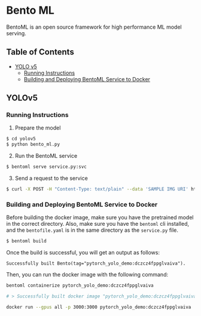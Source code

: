 # Bento ML

BentoML is an open source framework for high performance ML model serving.

## Table of Contents

* [YOLO v5](#yolov5)
    * [Running Instructions](#running-instructions)
    * [Building and Deploying BentoML Service to Docker](#building-and-deploying-bentoml-service-to-docker)

## YOLOv5

### Running Instructions

1. Prepare the model

```bash
$ cd yolov5
$ python bento_ml.py
```

2. Run the BentoML service

```bash
$ bentoml serve service.py:svc
```

3. Send a request to the service

```bash
$ curl -X POST -H "Content-Type: text/plain" --data 'SAMPLE IMG URI' http://localhost:3000/predict
```

### Building and Deploying BentoML Service to Docker

Before building the docker image, make sure you have the pretrained model in the correct directory.
Also, make sure you have the `bentoml` cli installed, and the `bentofile.yaml` is in the same directory as the `service.py` file.

```bash
$ bentoml build
```

Once the build is successful, you will get an output as follows:

```
Successfully built Bento(tag="pytorch_yolo_demo:dczcz4fppglvaiva").
```

Then, you can run the docker image with the following command:

```bash
bentoml containerize pytorch_yolo_demo:dczcz4fppglvaiva

# > Successfully built docker image "pytorch_yolo_demo:dczcz4fppglvaiva"

docker run --gpus all -p 3000:3000 pytorch_yolo_demo:dczcz4fppglvaiva
```
